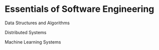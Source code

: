# Essentials of Software Engineering

Data Structures and Algorithms

Distributed Systems

Machine Learning Systems
